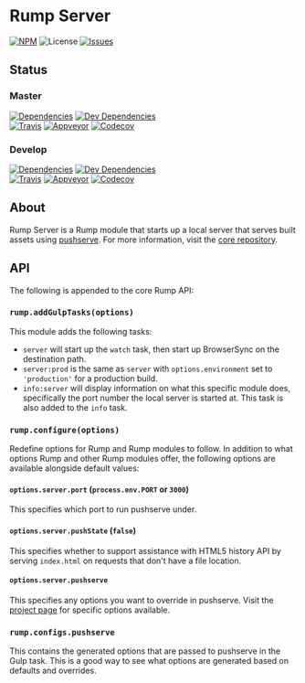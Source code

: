# Rump Server
[![NPM](http://img.shields.io/npm/v/rump-server.svg?style=flat-square)](https://www.npmjs.org/package/rump-server)
![License](http://img.shields.io/npm/l/rump-server.svg?style=flat-square)
[![Issues](https://img.shields.io/github/issues/rumps/issues.svg?style=flat-square)](https://github.com/rumps/issues/issues)


## Status

### Master
[![Dependencies](http://img.shields.io/david/rumps/server.svg?style=flat-square)](https://david-dm.org/rumps/server)
[![Dev Dependencies](http://img.shields.io/david/dev/rumps/server.svg?style=flat-square)](https://david-dm.org/rumps/server#info=devDependencies)
<br>
[![Travis](http://img.shields.io/travis/rumps/server.svg?style=flat-square&label=travis)](https://travis-ci.org/rumps/server)
[![Appveyor](http://img.shields.io/appveyor/ci/jupl/rump-server.svg?style=flat-square&label=appveyor)](https://ci.appveyor.com/project/jupl/rump-server)
[![Codecov](http://img.shields.io/codecov/c/github/rumps/server.svg?style=flat-square&label=codecov)](https://codecov.io/github/rumps/server?view=all)

### Develop
[![Dependencies](http://img.shields.io/david/rumps/server/develop.svg?style=flat-square)](https://david-dm.org/rumps/server/develop)
[![Dev Dependencies](http://img.shields.io/david/dev/rumps/server/develop.svg?style=flat-square)](https://david-dm.org/rumps/server/develop#info=devDependencies)
<br>
[![Travis](http://img.shields.io/travis/rumps/server/develop.svg?style=flat-square&label=travis)](https://travis-ci.org/rumps/server)
[![Appveyor](http://img.shields.io/appveyor/ci/jupl/rump-server/develop.svg?style=flat-square&label=appveyor)](https://ci.appveyor.com/project/jupl/rump-server)
[![Codecov](http://img.shields.io/codecov/c/github/rumps/server/develop.svg?style=flat-square&label=codecov)](https://codecov.io/github/rumps/server?branch=develop&view=all)


## About
Rump Server is a Rump module that starts up a local server that serves built
assets using [pushserve](https://github.com/paulmillr/pushserve). For more
information, visit the [core repository](https://github.com/rumps/rump).


## API
The following is appended to the core Rump API:

### `rump.addGulpTasks(options)`
This module adds the following tasks:

- `server` will start up the `watch` task, then start up BrowserSync on the
destination path.
- `server:prod` is the same as `server` with `options.environment` set to
`'production'` for a production build.
- `info:server` will display information on what this specific module does,
specifically the port number the local server is started at. This task is also
added to the `info` task.

### `rump.configure(options)`
Redefine options for Rump and Rump modules to follow. In addition to what
options Rump and other Rump modules offer, the following options are
available alongside default values:

#### `options.server.port` (`process.env.PORT` or `3000`)
This specifies which port to run pushserve under.

#### `options.server.pushState` (`false`)
This specifies whether to support assistance with HTML5 history API by serving
`index.html` on requests that don't have a file location.

#### `options.server.pushserve`
This specifies any options you want to override in pushserve. Visit the
[project page](https://github.com/paulmillr/pushserve) for specific options
available.

### `rump.configs.pushserve`
This contains the generated options that are passed to pushserve in the Gulp
task. This is a good way to see what options are generated based on defaults
and overrides.
